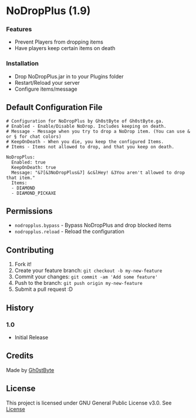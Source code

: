 # NoDropPlus (1.9)

### Features
 * Prevent Players from dropping items
 * Have players keep certain items on death


### Installation
* Drop NoDropPlus.jar in to your Plugins folder
* Restart/Reload your server
* Configure items/message


## Default Configuration File

    # Configuration for NoDropPlus by Gh0stByte of Gh0stByte.ga.
    # Enabled - Enable/Disable NoDrop. Includes keeping on death.
    # Message - Message when you try to drop a NoDrop item. (You can use & or § for chat colors)
    # KeepOnDeath - When you die, you keep the configured Items.
    # Items - Items not allowed to drop, and that you keep on death.

    NoDropPlus:
      Enabled: true
      KeepOnDeath: true
      Message: "&7[&3NoDropPlus&7] &c&lHey! &3You aren't allowed to drop that item."
      Items:
      - DIAMOND
      - DIAMOND_PICKAXE


## Permissions 
  * ```nodropplus.bypass``` - Bypass NoDropPlus and drop blocked items
  * ```nodropplus.reload``` - Reload the configuration


## Contributing

1. Fork it!
2. Create your feature branch: `git checkout -b my-new-feature`
3. Commit your changes: `git commit -am 'Add some feature'`
4. Push to the branch: `git push origin my-new-feature`
5. Submit a pull request :D


## History

### 1.0
* Initial Release 


## Credits

Made by [Gh0stByte](http://twitter.com/Gh0stByte)

## License

This project is licensed under GNU General Public License v3.0. See [License](/blob/master/LICENSE)